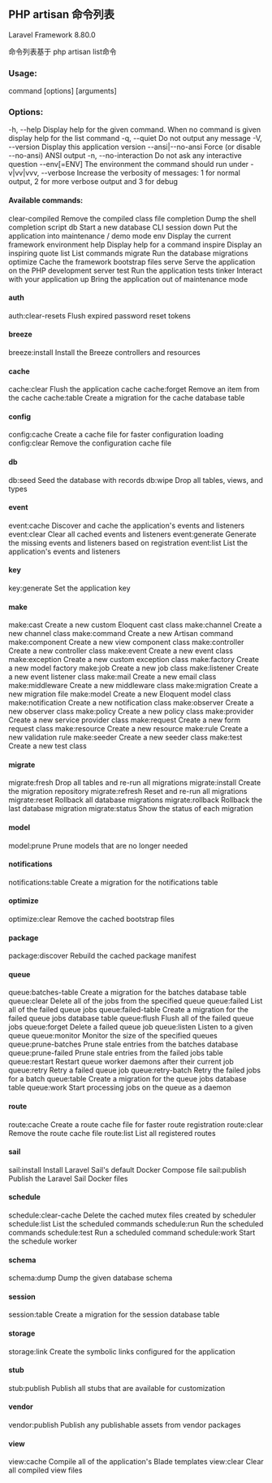 ## PHP artisan 命令列表
Laravel Framework 8.80.0

命令列表基于 php artisan list命令

### Usage:
  command [options] [arguments]

### Options:
  -h, --help            Display help for the given command. When no command is given display help for the list command
  -q, --quiet           Do not output any message
  -V, --version         Display this application version
      --ansi|--no-ansi  Force (or disable --no-ansi) ANSI output
  -n, --no-interaction  Do not ask any interactive question
      --env[=ENV]       The environment the command should run under
  -v|vv|vvv, --verbose  Increase the verbosity of messages: 1 for normal output, 2 for more verbose output and 3 for debug

#### Available commands:
  clear-compiled        Remove the compiled class file
  completion            Dump the shell completion script
  db                    Start a new database CLI session
  down                  Put the application into maintenance / demo mode
  env                   Display the current framework environment
  help                  Display help for a command
  inspire               Display an inspiring quote
  list                  List commands
  migrate               Run the database migrations
  optimize              Cache the framework bootstrap files
  serve                 Serve the application on the PHP development server
  test                  Run the application tests
  tinker                Interact with your application
  up                    Bring the application out of maintenance mode
#### auth
  auth:clear-resets     Flush expired password reset tokens
#### breeze
  breeze:install        Install the Breeze controllers and resources
#### cache
  cache:clear           Flush the application cache
  cache:forget          Remove an item from the cache
  cache:table           Create a migration for the cache database table
#### config
  config:cache          Create a cache file for faster configuration loading
  config:clear          Remove the configuration cache file
#### db
  db:seed               Seed the database with records
  db:wipe               Drop all tables, views, and types
#### event
  event:cache           Discover and cache the application's events and listeners
  event:clear           Clear all cached events and listeners
  event:generate        Generate the missing events and listeners based on registration
  event:list            List the application's events and listeners
#### key
  key:generate          Set the application key
#### make
  make:cast             Create a new custom Eloquent cast class
  make:channel          Create a new channel class
  make:command          Create a new Artisan command
  make:component        Create a new view component class
  make:controller       Create a new controller class
  make:event            Create a new event class
  make:exception        Create a new custom exception class
  make:factory          Create a new model factory
  make:job              Create a new job class
  make:listener         Create a new event listener class
  make:mail             Create a new email class
  make:middleware       Create a new middleware class
  make:migration        Create a new migration file
  make:model            Create a new Eloquent model class
  make:notification     Create a new notification class
  make:observer         Create a new observer class
  make:policy           Create a new policy class
  make:provider         Create a new service provider class
  make:request          Create a new form request class
  make:resource         Create a new resource
  make:rule             Create a new validation rule
  make:seeder           Create a new seeder class
  make:test             Create a new test class
#### migrate
  migrate:fresh         Drop all tables and re-run all migrations
  migrate:install       Create the migration repository
  migrate:refresh       Reset and re-run all migrations
  migrate:reset         Rollback all database migrations
  migrate:rollback      Rollback the last database migration
  migrate:status        Show the status of each migration
#### model
  model:prune           Prune models that are no longer needed
#### notifications
  notifications:table   Create a migration for the notifications table
#### optimize
  optimize:clear        Remove the cached bootstrap files
#### package
  package:discover      Rebuild the cached package manifest
#### queue
  queue:batches-table   Create a migration for the batches database table
  queue:clear           Delete all of the jobs from the specified queue
  queue:failed          List all of the failed queue jobs
  queue:failed-table    Create a migration for the failed queue jobs database table
  queue:flush           Flush all of the failed queue jobs
  queue:forget          Delete a failed queue job
  queue:listen          Listen to a given queue
  queue:monitor         Monitor the size of the specified queues
  queue:prune-batches   Prune stale entries from the batches database
  queue:prune-failed    Prune stale entries from the failed jobs table
  queue:restart         Restart queue worker daemons after their current job
  queue:retry           Retry a failed queue job
  queue:retry-batch     Retry the failed jobs for a batch
  queue:table           Create a migration for the queue jobs database table
  queue:work            Start processing jobs on the queue as a daemon
#### route
  route:cache           Create a route cache file for faster route registration
  route:clear           Remove the route cache file
  route:list            List all registered routes
#### sail
  sail:install          Install Laravel Sail's default Docker Compose file
  sail:publish          Publish the Laravel Sail Docker files
#### schedule
  schedule:clear-cache  Delete the cached mutex files created by scheduler
  schedule:list         List the scheduled commands
  schedule:run          Run the scheduled commands
  schedule:test         Run a scheduled command
  schedule:work         Start the schedule worker
#### schema
  schema:dump           Dump the given database schema
#### session
  session:table         Create a migration for the session database table
#### storage
  storage:link          Create the symbolic links configured for the application
#### stub
  stub:publish          Publish all stubs that are available for customization
#### vendor
  vendor:publish        Publish any publishable assets from vendor packages
#### view
  view:cache            Compile all of the application's Blade templates
  view:clear            Clear all compiled view files
